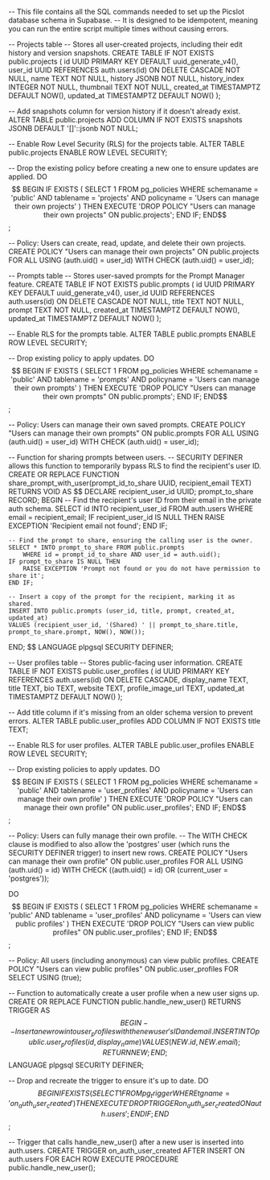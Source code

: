 -- This file contains all the SQL commands needed to set up the Picslot database schema in Supabase.
-- It is designed to be idempotent, meaning you can run the entire script multiple times without causing errors.

-- Projects table
-- Stores all user-created projects, including their edit history and version snapshots.
CREATE TABLE IF NOT EXISTS public.projects (
    id UUID PRIMARY KEY DEFAULT uuid_generate_v4(),
    user_id UUID REFERENCES auth.users(id) ON DELETE CASCADE NOT NULL,
    name TEXT NOT NULL,
    history JSONB NOT NULL,
    history_index INTEGER NOT NULL,
    thumbnail TEXT NOT NULL,
    created_at TIMESTAMPTZ DEFAULT NOW(),
    updated_at TIMESTAMPTZ DEFAULT NOW()
);

-- Add snapshots column for version history if it doesn't already exist.
ALTER TABLE public.projects ADD COLUMN IF NOT EXISTS snapshots JSONB DEFAULT '[]'::jsonb NOT NULL;

-- Enable Row Level Security (RLS) for the projects table.
ALTER TABLE public.projects ENABLE ROW LEVEL SECURITY;

-- Drop the existing policy before creating a new one to ensure updates are applied.
DO $$
BEGIN
    IF EXISTS (
        SELECT 1 FROM pg_policies WHERE schemaname = 'public' AND tablename = 'projects' AND policyname = 'Users can manage their own projects'
    ) THEN
        EXECUTE 'DROP POLICY "Users can manage their own projects" ON public.projects';
    END IF;
END$$;

-- Policy: Users can create, read, update, and delete their own projects.
CREATE POLICY "Users can manage their own projects"
    ON public.projects
    FOR ALL
    USING (auth.uid() = user_id)
    WITH CHECK (auth.uid() = user_id);

-- Prompts table
-- Stores user-saved prompts for the Prompt Manager feature.
CREATE TABLE IF NOT EXISTS public.prompts (
    id UUID PRIMARY KEY DEFAULT uuid_generate_v4(),
    user_id UUID REFERENCES auth.users(id) ON DELETE CASCADE NOT NULL,
    title TEXT NOT NULL,
    prompt TEXT NOT NULL,
    created_at TIMESTAMPTZ DEFAULT NOW(),
    updated_at TIMESTAMPTZ DEFAULT NOW()
);

-- Enable RLS for the prompts table.
ALTER TABLE public.prompts ENABLE ROW LEVEL SECURITY;

-- Drop existing policy to apply updates.
DO $$
BEGIN
    IF EXISTS (
        SELECT 1 FROM pg_policies WHERE schemaname = 'public' AND tablename = 'prompts' AND policyname = 'Users can manage their own prompts'
    ) THEN
        EXECUTE 'DROP POLICY "Users can manage their own prompts" ON public.prompts';
    END IF;
END$$;

-- Policy: Users can manage their own saved prompts.
CREATE POLICY "Users can manage their own prompts"
    ON public.prompts
    FOR ALL
    USING (auth.uid() = user_id)
    WITH CHECK (auth.uid() = user_id);

-- Function for sharing prompts between users.
-- SECURITY DEFINER allows this function to temporarily bypass RLS to find the recipient's user ID.
CREATE OR REPLACE FUNCTION share_prompt_with_user(prompt_id_to_share UUID, recipient_email TEXT)
RETURNS VOID AS $$
DECLARE
    recipient_user_id UUID;
    prompt_to_share RECORD;
BEGIN
    -- Find the recipient's user ID from their email in the private auth schema.
    SELECT id INTO recipient_user_id FROM auth.users WHERE email = recipient_email;
    IF recipient_user_id IS NULL THEN
        RAISE EXCEPTION 'Recipient email not found';
    END IF;
    
    -- Find the prompt to share, ensuring the calling user is the owner.
    SELECT * INTO prompt_to_share FROM public.prompts
        WHERE id = prompt_id_to_share AND user_id = auth.uid();
    IF prompt_to_share IS NULL THEN
        RAISE EXCEPTION 'Prompt not found or you do not have permission to share it';
    END IF;
    
    -- Insert a copy of the prompt for the recipient, marking it as shared.
    INSERT INTO public.prompts (user_id, title, prompt, created_at, updated_at)
    VALUES (recipient_user_id, '(Shared) ' || prompt_to_share.title, prompt_to_share.prompt, NOW(), NOW());
END;
$$ LANGUAGE plpgsql SECURITY DEFINER;

-- User profiles table
-- Stores public-facing user information.
CREATE TABLE IF NOT EXISTS public.user_profiles (
    id UUID PRIMARY KEY REFERENCES auth.users(id) ON DELETE CASCADE,
    display_name TEXT,
    title TEXT,
    bio TEXT,
    website TEXT,
    profile_image_url TEXT,
    updated_at TIMESTAMPTZ DEFAULT NOW()
);

-- Add title column if it's missing from an older schema version to prevent errors.
ALTER TABLE public.user_profiles ADD COLUMN IF NOT EXISTS title TEXT;

-- Enable RLS for user profiles.
ALTER TABLE public.user_profiles ENABLE ROW LEVEL SECURITY;

-- Drop existing policies to apply updates.
DO $$
BEGIN
    IF EXISTS (
        SELECT 1 FROM pg_policies WHERE schemaname = 'public' AND tablename = 'user_profiles' AND policyname = 'Users can manage their own profile'
    ) THEN
        EXECUTE 'DROP POLICY "Users can manage their own profile" ON public.user_profiles';
    END IF;
END$$;

-- Policy: Users can fully manage their own profile.
-- The WITH CHECK clause is modified to also allow the 'postgres' user (which runs the SECURITY DEFINER trigger) to insert new rows.
CREATE POLICY "Users can manage their own profile"
    ON public.user_profiles
    FOR ALL
    USING (auth.uid() = id)
    WITH CHECK ((auth.uid() = id) OR (current_user = 'postgres'));

DO $$
BEGIN
    IF EXISTS (
        SELECT 1 FROM pg_policies WHERE schemaname = 'public' AND tablename = 'user_profiles' AND policyname = 'Users can view public profiles'
    ) THEN
        EXECUTE 'DROP POLICY "Users can view public profiles" ON public.user_profiles';
    END IF;
END$$;

-- Policy: All users (including anonymous) can view public profiles.
CREATE POLICY "Users can view public profiles"
    ON public.user_profiles
    FOR SELECT
    USING (true);

-- Function to automatically create a user profile when a new user signs up.
CREATE OR REPLACE FUNCTION public.handle_new_user()
RETURNS TRIGGER AS $$
BEGIN
  -- Insert a new row into user_profiles with the new user's ID and email.
  INSERT INTO public.user_profiles (id, display_name)
  VALUES (NEW.id, NEW.email);
  RETURN NEW;
END;
$$ LANGUAGE plpgsql SECURITY DEFINER;

-- Drop and recreate the trigger to ensure it's up to date.
DO $$
BEGIN
    IF EXISTS (
        SELECT 1 FROM pg_trigger WHERE tgname = 'on_auth_user_created'
    ) THEN
        EXECUTE 'DROP TRIGGER on_auth_user_created ON auth.users';
    END IF;
END$$;

-- Trigger that calls handle_new_user() after a new user is inserted into auth.users.
CREATE TRIGGER on_auth_user_created
  AFTER INSERT ON auth.users
  FOR EACH ROW EXECUTE PROCEDURE public.handle_new_user();